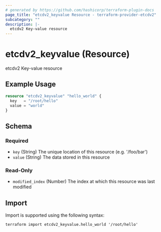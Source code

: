 ```yaml
---
# generated by https://github.com/hashicorp/terraform-plugin-docs
page_title: "etcdv2_keyvalue Resource - terraform-provider-etcdv2"
subcategory: ""
description: |-
  etcdv2 Key-value resource
---
```


# etcdv2_keyvalue (Resource)

etcdv2 Key-value resource

## Example Usage

```terraform
resource "etcdv2_keyvalue" "hello_world" {
  key   = "/root/hello"
  value = "world"
}
```

<!-- schema generated by tfplugindocs -->
## Schema

### Required

- `key` (String) The unique location of this resource (e.g. '/foo/bar')
- `value` (String) The data stored in this resource

### Read-Only

- `modified_index` (Number) The index at which this resource was last modified

## Import

Import is supported using the following syntax:

```shell
terraform import etcdv2_keyvalue.hello_world '/root/hello'
```

